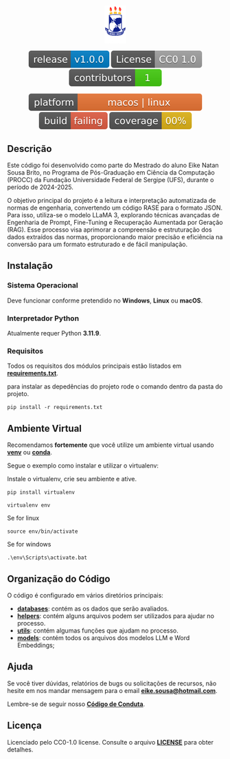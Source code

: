 <p align="center">
  <img src="docs/images/logo.png" alt="Logo da UFS" aling="center" width="10%"/>
</p>

<p align="center">
  <img src="docs/tags/release.svg" alt="Icone da Versão" />
  <img src="docs/tags/license.svg" alt="Icone de Licença" />
  <img src="docs/tags/contributors.svg" alt="Icone da Cobertura" />
</p>

<p align="center">
  <img src="docs/tags/plataform.svg" alt="Icone da Versão" />
  <img src="docs/tags/build.svg" alt="Icone da Construção" />  
  <img src="docs/tags/coverage.svg" alt="Icone da Cobertura" />
</p>

## Descrição

Este código foi desenvolvido como parte do Mestrado do aluno Eike Natan Sousa Brito, no Programa de Pós-Graduação em Ciência da Computação (PROCC) da Fundação Universidade Federal de Sergipe (UFS), durante o período de 2024-2025.

O objetivo principal do projeto é a leitura e interpretação automatizada de normas de engenharia, convertendo um código RASE para o formato JSON. Para isso, utiliza-se o modelo LLaMA 3, explorando técnicas avançadas de Engenharia de Prompt, Fine-Tuning e Recuperação Aumentada por Geração (RAG). Esse processo visa aprimorar a compreensão e estruturação dos dados extraídos das normas, proporcionando maior precisão e eficiência na conversão para um formato estruturado e de fácil manipulação.

## Instalação

### Sistema Operacional

Deve funcionar conforme pretendido no **Windows**, **Linux** ou **macOS**.

### Interpretador Python

Atualmente requer Python **3.11.9**.

### Requisitos

Todos os requisitos dos módulos principais estão listados em **[requirements.txt](https://github.com/EikESousA/mestrado-rase/blob/main/requirements.txt)**.

para instalar as depedências do projeto rode o comando dentro da pasta do projeto.

```
pip install -r requirements.txt
```

## Ambiente Virtual

Recomendamos **fortemente** que você utilize um ambiente virtual usando **[venv](https://docs.python.org/3/library/venv.html)** ou **[conda](https://www.anaconda.com/)**.

Segue o exemplo como instalar e utilizar o virtualenv:

Instale o virtualenv, crie seu ambiente e ative.

```
pip install virtualenv

```

```
virtualenv env
```

Se for linux

```
source env/bin/activate
```

Se for windows

```
.\env\Scripts\activate.bat
```

## Organização do Código

O código é configurado em vários diretórios principais:

- **[databases](https://github.com/EikESousA/mestrado-rase/blob/main/src/databases)**: contém as os dados que serão avaliados.
- **[helpers](https://github.com/EikESousA/mestrado-rase/blob/main/src/helpers)**: contém alguns arquivos podem ser utilizados para ajudar no processo.
- **[utils](https://github.com/EikESousA/mestrado-rase/blob/main/src/models)**: contém algumas funções que ajudam no processo.
- **[models](https://github.com/EikESousA/mestrado-rase/blob/main/src/utils)**: contém todos os arquivos dos modelos LLM e Word Embeddings;

## Ajuda

Se você tiver dúvidas, relatórios de bugs ou solicitações de recursos, não hesite em nos mandar mensagem para o email **eike.sousa@hotmail.com**.

Lembre-se de seguir nosso **[Código de Conduta](https://github.com/EikESousA/IAnvisa/blob/main/CODE_OF_CONDUCT.md)**.

## Licença

Licenciado pelo CC0-1.0 license. Consulte o arquivo **[LICENSE](https://github.com/EikESousA/IAnvisa/blob/main/LICENSE)** para obter detalhes.
